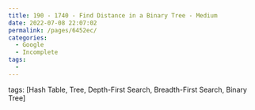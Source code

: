 ```yaml
---
title: 190 - 1740 - Find Distance in a Binary Tree - Medium
date: 2022-07-08 22:07:02
permalink: /pages/6452ec/
categories:
  - Google
  - Incomplete
tags:
  - 
---
```

tags: [Hash Table, Tree, Depth-First Search, Breadth-First Search, Binary Tree]